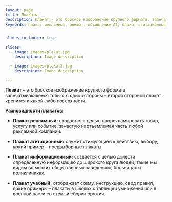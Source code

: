 ```yaml
---
layout: page
title: Плакаты
description: Плакат - это броское изображение крупного формата, запечатывающееся только с одной стороны – второй стороной плакат крепится к какой-либо поверхности
keywords: плакат рекламный, афиша , объявление А3, плакат агитационный, плакат информационный, плакат учебный.


slides_in_footer: true

slides:
  - image: images/plakat.jpg
    description: Image description

  - image: images/plakat2.jpg
    description: Image description

---
```



**Плакат** – это броское изображение крупного формата, запечатывающееся только с одной стороны – второй стороной плакат крепится к какой-либо поверхности.

**Разновидности плакатов:** 

 - **Плакат рекламный:**
   создается с целью прорекламировать товар, услугу или событие, зачастую неотъемлемая часть любой рекламной компании. 


 - **Плакат агитационный:**
   служит стимуляцией к действию, выбору, яркий пример – предвыборные плакаты.


 - **Плакат информационный:**
   создается с целью донести определенную информацию до широкого круга людей, такие мы видим во многих общественных заведениях, больницах и поликлиниках.

 - **Плакат учебный:**
   отображает схему, инструкцию, свод правил, яркие примеры – плакаты в школах с таблицей умножения или в военной части со схемой сборки оружия.  

